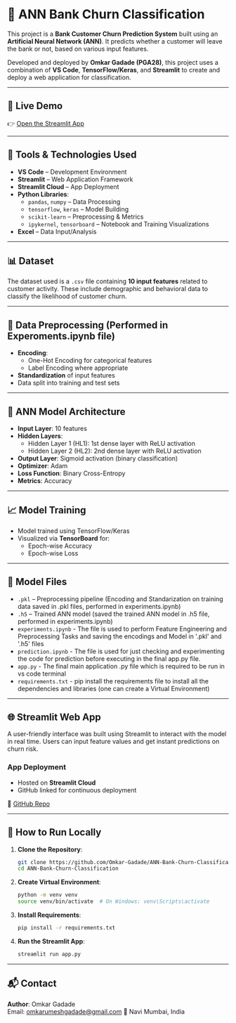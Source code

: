 # 🧠 ANN Bank Churn Classification

This project is a **Bank Customer Churn Prediction System** built using an **Artificial Neural Network (ANN)**. It predicts whether a customer will leave the bank or not, based on various input features.

Developed and deployed by **Omkar Gadade (PGA28)**, this project uses a combination of **VS Code**, **TensorFlow/Keras**, and **Streamlit** to create and deploy a web application for classification.

---

## 🚀 Live Demo

👉 [Open the Streamlit App](https://ann-bank-churn-classification-5vedds2uvjspbvvrn2zekn.streamlit.app/)

---

## 🧰 Tools & Technologies Used

- **VS Code** – Development Environment
- **Streamlit** – Web Application Framework
- **Streamlit Cloud** – App Deployment
- **Python Libraries**:
  - `pandas`, `numpy` – Data Processing
  - `tensorflow`, `keras` – Model Building
  - `scikit-learn` – Preprocessing & Metrics
  - `ipykernel`, `tensorboard` – Notebook and Training Visualizations
- **Excel** – Data Input/Analysis

---

## 📊 Dataset

The dataset used is a `.csv` file containing **10 input features** related to customer activity. These include demographic and behavioral data to classify the likelihood of customer churn.

---

## 🔄 Data Preprocessing (Performed in Experoments.ipynb file)

- **Encoding**:
  - One-Hot Encoding for categorical features
  - Label Encoding where appropriate
- **Standardization** of input features
- Data split into training and test sets

---

## 🧠 ANN Model Architecture

- **Input Layer**: 10 features
- **Hidden Layers**:
  - Hidden Layer 1 (HL1): 1st dense layer with ReLU activation
  - Hidden Layer 2 (HL2): 2nd dense layer with ReLU activation
- **Output Layer**: Sigmoid activation (binary classification)
- **Optimizer**: Adam
- **Loss Function**: Binary Cross-Entropy
- **Metrics**: Accuracy

---

## 📈 Model Training

- Model trained using TensorFlow/Keras
- Visualized via **TensorBoard** for:
  - Epoch-wise Accuracy
  - Epoch-wise Loss

---

## 💾 Model Files

- `.pkl` – Preprocessing pipeline (Encoding and Standarization on training data saved in .pkl files, performed in experiments.ipynb)
- `.h5` – Trained ANN model (saved the trained ANN model in .h5 file, performed in experiments.ipynb)
- `experiments.ipynb` - The file is used to perform Feature Engineering and Preprocessing Tasks and saving the encodings and Model in '.pkl' and '.h5' files
- `prediction.ipynb` - The file is used for just checking and experimenting the code for prediction before executing in the final app.py file.
- `app.py` - The final main application .py file which is required to be run in vs code terminal
- `requirements.txt` - pip install the requirements file to install all the dependencies and libraries (one can create a Virtual Environment)

---

## 🌐 Streamlit Web App

A user-friendly interface was built using Streamlit to interact with the model in real time. Users can input feature values and get instant predictions on churn risk.

### App Deployment

- Hosted on **Streamlit Cloud**
- GitHub linked for continuous deployment

🔗 [GitHub Repo](https://github.com/Omkar-Gadade/ANN-Bank-Churn-Classification)

---

## 📝 How to Run Locally

1. **Clone the Repository**:
   ```bash
   git clone https://github.com/Omkar-Gadade/ANN-Bank-Churn-Classification.git
   cd ANN-Bank-Churn-Classification
   ```

2. **Create Virtual Environment**:
   ```bash
   python -m venv venv
   source venv/bin/activate  # On Windows: venv\Scripts\activate
   ```

3. **Install Requirements**:
   ```bash
   pip install -r requirements.txt
   ```

4. **Run the Streamlit App**:
   ```bash
   streamlit run app.py
   ```

---

## 📬 Contact

**Author**: Omkar Gadade  
Email: omkarumeshgadade@gmail.com
📍 Navi Mumbai, India

